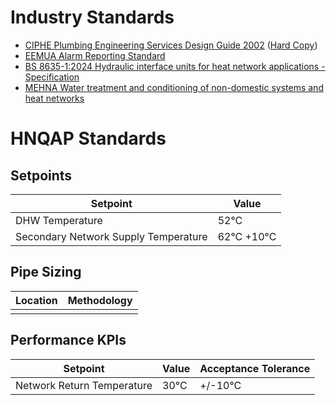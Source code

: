 # Industry Standards


* [CIPHE Plumbing Engineering Services Design Guide 2002](https://www.academia.edu/35376153/Plumbing_Engineering_Services_Design_Guide_IOP_2002_pdf) ([Hard Copy](https://www.ciphe.org.uk/members-and-shop/shop/design-guide/ciphe-plumbing-engineering-services-design-guide-hard-copy/))
* [EEMUA Alarm Reporting Standard](https://www.eemua.org/products/publications/digital/eemua-publication-191)
* [BS 8635-1:2024 Hydraulic interface units for heat network applications - Specification](https://knowledge.bsigroup.com/products/hydraulic-interface-units-for-heat-network-applications-specification?version=standard&tab=overview)
* [MEHNA Water treatment and conditioning of non-domestic systems and heat networks](https://www.icom.org.uk/media/f4be3c01e1e73b4813bfd0a70d0cc3ad/ICOM-MEHNA-WT-Guide-V10-Online.pdf)


# HNQAP Standards

## Setpoints

| Setpoint | Value |
| ------ | ------ |
| DHW Temperature | 52°C | +/-2°C  |
| Secondary Network Supply Temperature| 62°C +10°C  |


## Pipe Sizing

| Location | Methodology |
| ------ | ------ | 
|  |  |

## Performance KPIs

| Setpoint | Value | Acceptance Tolerance |
| ------ | ------ | ------ |
| Network Return Temperature | 30°C | +/-10°C  |

